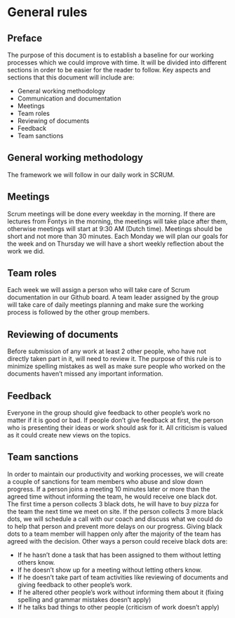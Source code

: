 # General rules

## Preface

The purpose of this document is to establish a baseline for our working processes which we could improve with time. It will be divided into different sections in order to be easier for the reader to follow. Key aspects and sections that this document will include are:

- General working methodology
- Communication and documentation
- Meetings
- Team roles
- Reviewing of documents
- Feedback
- Team sanctions

## General working methodology

The framework we will follow in our daily work in SCRUM.

## Meetings

Scrum meetings will be done every weekday in the morning. If there are lectures from Fontys in the morning, the meetings will take place after them, otherwise meetings will start at 9:30 AM (Dutch time). Meetings should be short and not more than 30 minutes. Each Monday we will plan our goals for the week and on Thursday we will have a short weekly reflection about the work we did.

## Team roles

Each week we will assign a person who will take care of Scrum documentation in our Github board. A team leader assigned by the group will take care of daily meetings planning and make sure the working process is followed by the other group members.

## Reviewing of documents

Before submission of any work at least 2 other people, who have not directly taken part in it, will need to review it. The purpose of this rule is to minimize spelling mistakes as well as make sure people who worked on the documents haven’t missed any important information.

## Feedback

Everyone in the group should give feedback to other people’s work no matter if it is good or bad. If people don’t give feedback at first, the person who is presenting their ideas or work should ask for it. All criticism is valued as it could create new views on the topics.

## Team sanctions

In order to maintain our productivity and working processes, we will create a couple of sanctions for team members who abuse and slow down progress. If a person joins a meeting 10 minutes later or more than the agreed time without informing the team, he would receive one black dot. The first time a person collects 3 black dots, he will have to buy pizza for the team the next time we meet on site. If the person collects 3 more black dots, we will schedule a call with our coach and discuss what we could do to help that person and prevent more delays on our progress. Giving black dots to a team member will happen only after the majority of the team has agreed with the decision. Other ways a person could receive black dots are:

- If he hasn’t done a task that has been assigned to them without letting others know.
- If he doesn’t show up for a meeting without letting others know.
- If he doesn’t take part of team activities like reviewing of documents and giving feedback to other people’s work.
- If he altered other people’s work without informing them about it (fixing spelling and grammar mistakes doesn’t apply)
- If he talks bad things to other people (criticism of work doesn’t apply)
